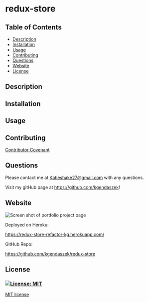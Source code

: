# redux-store
## **Table of Contents**
* [Description](#Description)
* [Installation](#Installation)
* [Usage](#Usage)
* [Contributing](#Contributing)
* [Questions](#Questions)
* [Website](#Website)
* [License](#License)

## **Description**

## **Installation**

## **Usage**

## **Contributing**

[Contributor Covenant](https://img.shields.io/badge/Contributor%20Covenant-2.1-4baaaa.svg)


## **Questions**
Please contact me at Katieshake27@gmail.com with any questions.

Visit my gitHub page at https://github.com/kgendaszek!

## **Website**

![Screen shot of portfolio project page](./src/images/react-port.png)


Deployed on Heroku:

https://redux-store-refactor-kg.herokuapp.com/

GitHub Repo:

https://github.com/kgendaszek/redux-store

## **License**
### [![License: MIT](https://img.shields.io/badge/License-MIT-yellow.svg)](https://opensource.org/licenses/MIT)

[MIT license](https://opensource.org/licenses/MIT)